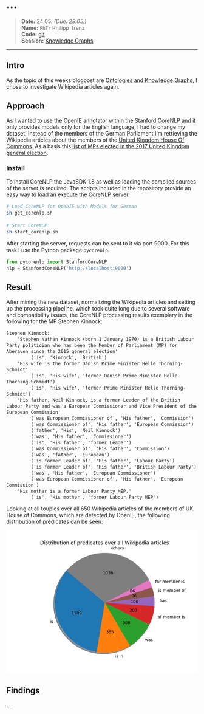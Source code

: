 # ...

> **Date:** 24.05. *(Due: 28.05.)*  
> **Name:** `PhTr` Philipp Trenz  
> **Code:**
> [git](https://github.com/philipptrenz/Text-Visualisation-in-Practice/tree/master/07_knowledge_graphs)  
> **Session:** [Knowledge Graphs](../index)

----

## Intro

As the topic of this weeks blogpost are
[Ontologies and Knowledge Graphs](https://en.wikipedia.org/wiki/Ontology_(information_science)),
I chose to investigate Wikipedia articles again.

## Approach

As I wanted to use the
[OpenIE annotator](https://stanfordnlp.github.io/CoreNLP/openie.html)
within the [Stanford CoreNLP](http://stanfordnlp.github.io) and it only
provides models only for the English language, I had to change my
dataset. Instead of the members of the German Parliament I'm retrieving
the Wikipedia articles about the members of the
[United Kingdom House Of Commons](https://de.wikipedia.org/wiki/House_of_Commons).
As a basis this
[list of MPs elected in the 2017 United Kingdom general election](https://en.wikipedia.org/wiki/List_of_MPs_elected_in_the_2017_United_Kingdom_general_election).

### Install
 
To install CoreNLP the JavaSDK 1.8 as well as loading the compiled
sources of the server is required. The scripts included in the
repository provide an easy way to load an execute the CoreNLP server.

```bash
# Load CoreNLP for OpenIE with Models for German
sh get_corenlp.sh

# Start CoreNLP
sh start_corenlp.sh
```

After starting the server, requests can be sent to it via port 9000. For
this task I use the Python package `pycorenlp`.

```python
from pycorenlp import StanfordCoreNLP
nlp = StanfordCoreNLP('http://localhost:9000')
```

## Result

After mining the new dataset, normalizing the Wikipedia articles and
setting up the processing pipeline, which took quite long due to several
software and compatibility issues, the CoreNLP processing results
exemplary in the following for the MP Stephen Kinnock:

```
Stephen Kinnock:
	'Stephen Nathan Kinnock (born 1 January 1970) is a British Labour Party politician who has been the Member of Parliament (MP) for Aberavon since the 2015 general election'
		 ('is', 'Kinnock', 'British')
	'His wife is the former Danish Prime Minister Helle Thorning-Schmidt'
		 ('is', 'His wife', 'former Danish Prime Minister Helle Thorning-Schmidt')
		 ('is', 'His wife', 'former Prime Minister Helle Thorning-Schmidt')
	'His father, Neil Kinnock, is a former Leader of the British Labour Party and was a European Commissioner and Vice President of the European Commission'
		 ('was European Commissioner of', 'His father', 'Commission')
		 ('was Commissioner of', 'His father', 'European Commission')
		 ('father', 'His', 'Neil Kinnock')
		 ('was', 'His father', 'Commissioner')
		 ('is', 'His father', 'former Leader')
		 ('was Commissioner of', 'His father', 'Commission')
		 ('was', 'father', 'European')
		 ('is former Leader of', 'His father', 'Labour Party')
		 ('is former Leader of', 'His father', 'British Labour Party')
		 ('was', 'His father', 'European Commissioner')
		 ('was European Commissioner of', 'His father', 'European Commission')
	'His mother is a former Labour Party MEP.'
		 ('is', 'His mother', 'former Labour Party MEP')
```

Looking at all touples over all 650 Wikipedia articles of the members of
UK House of Commons, which are detected by OpenIE, the following
distribution of predicates can be seen:

![Fig 01](img/predicates_pie_chart.png)

## Findings

...
